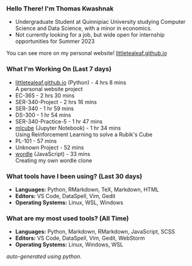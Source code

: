 
### Hello There! I'm Thomas Kwashnak

- Undergraduate Student at Quinnipiac University studying Computer Science and Data Science, with a minor in economics.
- Not currently looking for a job, but wide open for internship opportunities for Summer 2023

You can see more on my personal website! [littletealeaf.github.io](https://littletealeaf.github.io)

### What I'm Working On (Last 7 days)
<ul><li><a href="https://github.com/LittleTealeaf/littletealeaf.github.io">littletealeaf.github.io</a> (Python) - 4 hrs 8 mins<br>A personal website project</li><li>EC-365 - 2 hrs 30 mins</li><li>SER-340-Project - 2 hrs 16 mins</li><li>SER-340 - 1 hr 59 mins</li><li>DS-300 - 1 hr 54 mins</li><li>SER-340-Practice-5 - 1 hr 47 mins</li><li><a href="https://github.com/LittleTealeaf/mlcube">mlcube</a> (Jupyter Notebook) - 1 hr 34 mins<br>Using Reinforcement Learning to solve a Rubik's Cube</li><li>PL-101 - 57 mins</li><li>Unknown Project - 52 mins</li><li><a href="https://github.com/LittleTealeaf/wordle">wordle</a> (JavaScript) - 33 mins<br>Creating my own wordle clone</li></ul>

### What tools have I been using? (Last 30 days)
- **Languages:** Python, RMarkdown, TeX, Markdown, HTML
- **Editors:** VS Code, DataSpell, Vim, Gedit
- **Operating Systems:** Linux, WSL, Windows

### What are my most used tools? (All Time)
- **Languages:** Python, Markdown, RMarkdown, JavaScript, SCSS
- **Editors:** VS Code, DataSpell, Vim, Gedit, WebStorm
- **Operating Systems:** Linux, Windows, WSL

*auto-generated using python.*
